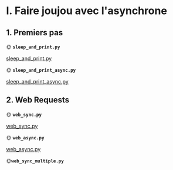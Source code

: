 
# I. Faire joujou avec l'asynchrone

## 1. Premiers pas

🌞 **`sleep_and_print.py`**

[sleep_and_print.py](python/sleep_and_print.py)

🌞 **`sleep_and_print_async.py`**

[sleep_and_print_async.py](python/sleep_and_print_async.py)

## 2. Web Requests

🌞 **`web_sync.py`**

[web_sync.py](python/web_sync.py)

🌞 **`web_async.py`**

[web_async.py](python/web_async.py)

🌞**`web_sync_multiple.py`**


